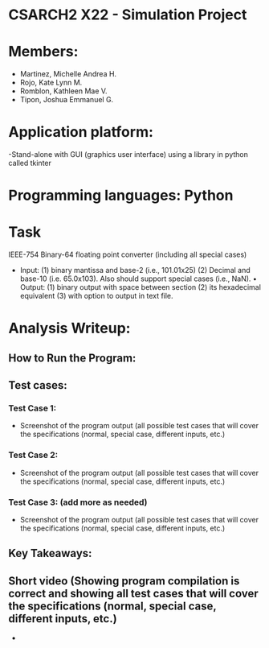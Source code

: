 # CSARCH2 X22 - Simulation Project

# Members:
- Martinez, Michelle Andrea H.
- Rojo, Kate Lynn M.
- Romblon, Kathleen Mae V.
- Tipon, Joshua Emmanuel G.

# Application platform:
-Stand-alone with GUI (graphics user interface) using a library in python called tkinter

# Programming languages: Python

# Task
IEEE-754 Binary-64 floating point converter (including all special cases)
- Input: (1) binary mantissa and base-2 (i.e., 101.01x25) (2) Decimal and base-10 (i.e. 65.0x103). Also should support special cases (i.e., NaN).
• Output: (1) binary output with space between section (2) its hexadecimal equivalent (3) with option to output in text file.

# Analysis Writeup:
## How to Run the Program:

## Test cases:
### Test Case 1:
- Screenshot of the program output (all possible test cases that will cover the specifications (normal, special case, different inputs, etc.)

### Test Case 2:
- Screenshot of the program output (all possible test cases that will cover the specifications (normal, special case, different inputs, etc.)

### Test Case 3: (add more as needed)
- Screenshot of the program output (all possible test cases that will cover the specifications (normal, special case, different inputs, etc.)

## Key Takeaways:

## Short video (Showing program compilation is correct and showing all test cases that will cover the specifications (normal, special case, different inputs, etc.)
  * <github link redirecting to short video location>
